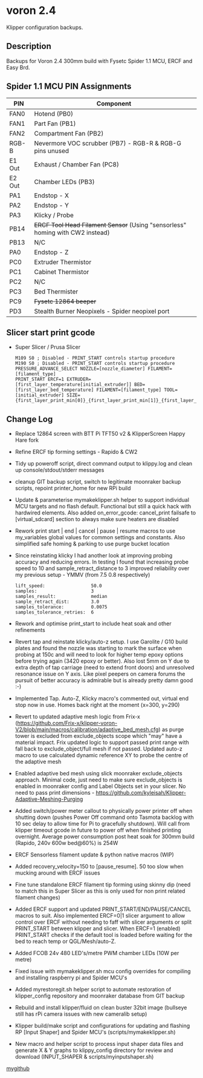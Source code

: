 # voron 2.4

Klipper configuration backups.

## Description

Backups for Voron 2.4 300mm build with Fysetc Spider 1.1 MCU, ERCF and Easy Brd.

## Spider 1.1 MCU PIN Assignments

|PIN|Component
|-|-
|FAN0|     Hotend (PB0)
|FAN1|     Part Fan (PB1)
|FAN2|     Compartment Fan (PB2)
|RGB-B|    Nevermore VOC scrubber (PB7) - RGB-R & RGB-G pins unused
|E1 Out|   Exhaust / Chamber Fan (PC8)
|E2 Out|   Chamber LEDs (PB3)
|PA1|      Endstop - X
|PA2|      Endstop - Y
|PA3|      Klicky / Probe
|PB14|     ~~ERCF Tool Head Filament Sensor~~ (Using "sensorless" homing with CW2 instead)
|PB13|     N/C
|PA0|      Endstop - Z 
|PC0|      Extruder Thermistor
|PC1|      Cabinet Thermistor
|PC2|      N/C
|PC3|      Bed Thermister
|PC9|      ~~Fysetc 12864 beeper~~
|PD3|      Stealth Burner Neopixels - Spider neopixel port

## Slicer start print gcode

* Super Slicer / Prusa Slicer <br>
  ```
  M109 S0 ; Disabled - PRINT_START controls startup procedure
  M190 S0 ; Disabled - PRINT_START controls startup procedure
  PRESSURE_ADVANCE_SELECT NOZZLE=[nozzle_diameter] FILAMENT=[filament_type]
  PRINT_START ERCF=1 EXTRUDER=[first_layer_temperature[initial_extruder]] BED=[first_layer_bed_temperature] FILAMENT=[filament_type] TOOL=[initial_extruder] SIZE={first_layer_print_min[0]}_{first_layer_print_min[1]}_{first_layer_print_max[0]}_{first_layer_print_max[1]}
  ``` 

## Change Log

* Replace 12864 screen with BTT Pi TFT50 v2 & KlipperScreen Happy Hare fork
* Refine ERCF tip forming settings - Rapido & CW2
* Tidy up poweroff script, direct command output to klippy.log and clean up console/stdout/stderr messages
* cleanup GIT backup script, switch to legitimate moonraker backup scripts, repoint printer_home for new RPi build
* Update & parameterise mymakeklipper.sh helper to support individual MCU targets and no flash default. Functional but still a quick hack with hardwired elements. Also added on_error_gcode: cancel_print failsafe to [virtual_sdcard] section to always make sure heaters are disabled
* Rework print start | end | cancel | pause | resume macros to use my_variables global values for common settings and constants. Also simplified safe homing & parking to use purge bucket location 
* Since reinstating klicky I had another look at improving probing accuracy and reducing errors. In testing I found that increasing probe speed to 10 and sample_retract_distance to 3 improved reliability over my previous setup - YMMV (from 7.5 0.8 respectively)

  ```speed:                      10
  lift_speed:                 50.0  
  samples:                    3
  samples_result:             median
  sample_retract_dist:        3.0
  samples_tolerance:          0.0075
  samples_tolerance_retries:  6
* Rework and optimise print_start to include heat soak and other refinements
* Revert tap and reinstate klicky/auto-z setup. I use Garolite / G10 build plates and found the nozzle was starting to mark the surface when probing at 150c and will need to look for higher temp epoxy options before trying again (3420 epoxy or better). Also lost 5mm on Y due to extra depth of tap carriage (need to extend front doors) and unresolved resonance issue on Y axis.  Like pixel peepers on camera forums the pursuit of better accuracy is admirable but is already pretty damn good :-)
* Implemented Tap.  Auto-Z, Klicky macro's commented out, virtual end stop now in use.  Homes back right at the moment (x=300, y=290)
* Revert to updated adaptive mesh logic from Frix-x (https://github.com/Frix-x/klipper-voron-V2/blob/main/macros/calibration/adaptive_bed_mesh.cfg) as purge tower is excluded from exclude_objects scope which "may" have a material impact.  Frix updated logic to support passed print range with fall back to exclude_object/full mesh if not passed.  Updated auto-z macro to use calculated dynamic reference XY to probe the centre of the adaptive mesh
* Enabled adaptive bed mesh using slick moonraker exclude_objects approach. Minimal code, just need to make sure exclude_objects is enabled in moonraker config and Label Objects set in your slicer. No need to pass print dimensions - https://github.com/kyleisah/Klipper-Adaptive-Meshing-Purging
* Added switch/power meter callout to physically power printer off when shutting down (pushes Power Off command onto Tasmota backlog with 10 sec delay to allow time for Pi to gracefully shutdown). Will call from klipper timeout gcode in future to power off when finished printing overnight. Average power consumption post heat soak for 300mm build (Rapido, 240v 600w bed@60%) is 254W
* ERCF Sensorless filament update & python native macros (WIP)
* Added recovery_velocity=150 to [pause_resume]. 50 too slow when mucking around with ERCF issues
* Fine tune standalone ERCF filament tip forming using skinny dip (need to match this in Super Slicer as this is only used for non print related filament changes)
* Added ERCF support and updated PRINT_START/END/PAUSE/CANCEL macros to suit. Also implemented ERCF=0|1 slicer argument to allow control over ERCF without needing to faff with slicer arguments or split PRINT_START between klipper and slicer. When ERCF=1 (enabled) PRINT_START checks if the default tool is loaded before waiting for the bed to reach temp or QGL/Mesh/auto-Z.      
* Added FCOB 24v 480 LED's/metre PWM chamber LEDs (10W per metre)
* Fixed issue with mymakeklipper.sh mcu config overrides for compiling and installing raspberry pi and Spider MCU's 
* Added myrestoregit.sh helper script to automate restoration of klipper_config repository and moonraker database from GIT backup
* Rebuild and install klipper/fluid on clean buster 32bit image (bullseye still has rPi camera issues with new cameralib setup)
* Klipper build/make script and configurations for updating and flashing RP [Input Shaper] and Spider MCU's (scripts/mymakeklipper.sh)
* New macro and helper script to process input shaper data files and generate X & Y graphs to klippy_config directory for review and download (INPUT_SHAPER & scripts/myinputshaper.sh)

[mygithub](https://github.com/nigelpjames)

